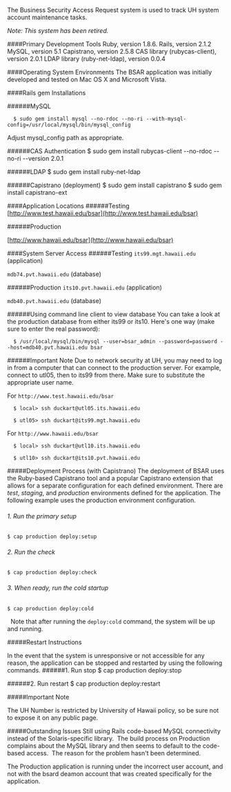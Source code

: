 The Business Security Access Request system is used to track UH system account maintenance tasks.

*Note: This system has been retired.*

####Primary Development Tools
Ruby, version 1.8.6.
Rails, version 2.1.2
MySQL, version 5.1
Capistrano, version 2.5.8
CAS library (rubycas-client), version 2.0.1
LDAP library (ruby-net-ldap), version 0.0.4

####Operating System Environments
The BSAR application was initially developed and tested on Mac OS X and Microsoft Vista.

####Rails gem Installations

######MySQL

      $ sudo gem install mysql --no-rdoc --no-ri --with-mysql-config=/usr/local/mysql/bin/mysql_config
Adjust mysql_config path as appropriate.

######CAS Authentication
      $ sudo gem install rubycas-client --no-rdoc --no-ri --version 2.0.1
  
######LDAP
      $ sudo gem install ruby-net-ldap
  
######Capistrano (deployment)
      $ sudo gem install capistrano
      $ sudo gem install capistrano-ext

####Application Locations
######Testing
  [http://www.test.hawaii.edu/bsar](http://www.test.hawaii.edu/bsar)

######Production

  [http://www.hawaii.edu/bsar](http://www.hawaii.edu/bsar)

####System Server Access
######Testing
  `its99.mgt.hawaii.edu` (application)
  
  `mdb74.pvt.hawaii.edu` (database)

######Production
  `its10.pvt.hawaii.edu` (application)
  
  `mdb40.pvt.hawaii.edu` (database)

######Using command line client to view database
  You can take a look at the production database from either its99 or its10.
  Here's one way (make sure to enter the real password):
  
      $ /usr/local/mysql/bin/mysql --user=bsar_admin --password=password --host=mdb40.pvt.hawaii.edu bsar
  
######Important Note
  Due to network security at UH, you may need to log in from a computer that can connect to the production server.
  For example, connect to utl05, then to its99 from there. Make sure to substitute the appropriate user name.
  
  For `http://www.test.hawaii.edu/bsar`
  
      $ local> ssh duckart@utl05.its.hawaii.edu
      
      $ utl05> ssh duckart@its99.mgt.hawaii.edu

  For `http://www.hawaii.edu/bsar`
  
      $ local> ssh duckart@utl10.its.hawaii.edu
      
      $ utl10> ssh duckart@its10.pvt.hawaii.edu


#####Deployment Process (with Capistrano)
The deployment of BSAR uses the Ruby-based Capistrano tool and a popular Capistrano extension that allows for a separate configuration for each defined environment. There are <em>test</em>, <em>staging</em>, and <em>production</em> environments defined for the application. The following example uses the production environment configuration.

###### 1. Run the primary setup

    $ cap production deploy:setup

###### 2. Run the check

    $ cap production deploy:check

###### 3. When ready, run the cold startup

    $ cap production deploy:cold
  
   
Note that after running the `deploy:cold` command, the system will be up and running.

#####Restart Instructions

In the event that the system is unresponsive or not accessible for any reason, the application can be stopped and restarted by using the following commands.
######1. Run stop
    $ cap production deploy:stop

######2. Run restart
    $ cap production deploy:restart

#####Important Note

The UH Number is restricted by University of Hawaii policy, so be sure not to expose it on any public page.

#####Outstanding Issues
Still using Rails code-based MySQL connectivity instead of the Solaris-specific library.  The build process on Production complains about the MySQL library and then seems to default to the code-based access.  The reason for the problem hasn't been determined.</li>

The Production application is running under the incorrect user account, and not with the bsard deamon account that was created specifically for the application.</li>

